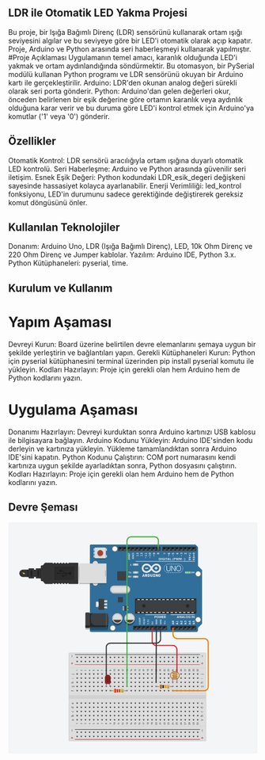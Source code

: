 ## LDR ile Otomatik LED Yakma Projesi
Bu proje, bir Işığa Bağımlı Direnç (LDR) sensörünü kullanarak ortam ışığı seviyesini algılar ve bu seviyeye göre bir LED'i otomatik olarak açıp kapatır. Proje, Arduino ve Python arasında seri haberleşmeyi kullanarak yapılmıştır.
#Proje Açıklaması
Uygulamanın temel amacı, karanlık olduğunda LED'i yakmak ve ortam aydınlandığında söndürmektir. Bu otomasyon, bir PySerial modülü kullanan Python programı ve LDR sensörünü okuyan bir Arduino kartı ile gerçekleştirilir.
Arduino: LDR'den okunan analog değeri sürekli olarak seri porta gönderir.
Python: Arduino'dan gelen değerleri okur, önceden belirlenen bir eşik değerine göre ortamın karanlık veya aydınlık olduğuna karar verir ve bu duruma göre LED'i kontrol etmek için Arduino'ya komutlar ('1' veya '0') gönderir.

## Özellikler
Otomatik Kontrol: LDR sensörü aracılığıyla ortam ışığına duyarlı otomatik LED kontrolü.
Seri Haberleşme: Arduino ve Python arasında güvenilir seri iletişim.
Esnek Eşik Değeri: Python kodundaki LDR_esik_degeri değişkeni sayesinde hassasiyet kolayca ayarlanabilir.
Enerji Verimliliği: led_kontrol fonksiyonu, LED'in durumunu sadece gerektiğinde değiştirerek gereksiz komut döngüsünü önler.

## Kullanılan Teknolojiler
Donanım: Arduino Uno, LDR (Işığa Bağımlı Direnç), LED, 10k Ohm Direnç ve 220 Ohm Direnç ve Jumper kablolar.
Yazılım: Arduino IDE, Python 3.x.
Python Kütüphaneleri: pyserial, time.

## Kurulum ve Kullanım
# Yapım Aşaması
Devreyi Kurun: Board üzerine belirtilen devre elemanlarını şemaya uygun bir şekilde yerleştirin ve bağlantıları yapın.
Gerekli Kütüphaneleri Kurun: Python için pyserial kütüphanesini terminal üzerinden pip install pyserial komutu ile yükleyin.
Kodları Hazırlayın: Proje için gerekli olan hem Arduino hem de Python kodlarını yazın.

# Uygulama Aşaması
Donanımı Hazırlayın: Devreyi kurduktan sonra Arduino kartınızı USB kablosu ile bilgisayara bağlayın.
Arduino Kodunu Yükleyin: Arduino IDE'sinden kodu derleyin ve kartınıza yükleyin. Yükleme tamamlandıktan sonra Arduino IDE'sini kapatın.
Python Kodunu Çalıştırın: COM port numarasını kendi kartınıza uygun şekilde ayarladıktan sonra, Python dosyasını çalıştırın.
Kodları Hazırlayın: Proje için gerekli olan hem Arduino hem de Python kodlarını yazın.

## Devre Şeması
![LDR Devre Şeması](images/ldr_devresemasi.png)

